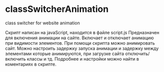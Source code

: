 # classSwitcherAnimation
class switcher for website animation

Скрипт написан на javaScript, находится в файле script.js Предназначен для включения анимации на сайте. Включает и отключает анимацию при видимости элементов. При помощи скрипта можно анимировать сайт.
Можно настроить задержку запуска анимации и задержку между элементами которые анимируются, при загрузке сайта отключить/включить классы и тд. 
Подробнее и настройки можно найти в коментариях в скрипте.
